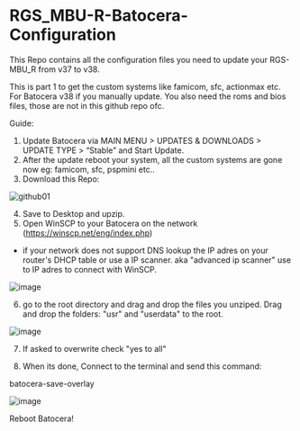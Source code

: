# RGS_MBU-R-Batocera-Configuration

This Repo contains all the configuration files you need to update your RGS-MBU_R from v37 to v38.

This is part 1 to get the custom systems like famicom, sfc, actionmax etc. For Batocera v38 if you manually update. You also need the roms and bios files, those are not in this github repo ofc.

Guide:

1. Update Batocera via MAIN MENU > UPDATES & DOWNLOADS > UPDATE TYPE > “Stable” and Start Update.
2. After the update reboot your system, all the custom systems are gone now eg: famicom, sfc, pspmini etc..
3. Download this Repo:

![github01](https://github.com/RGS-MBU/RGS_MBU-R-Batocera-Configuration/assets/134323670/2ac9af87-5fb5-4d8f-a585-5250e4d2440d)


4. Save to Desktop and upzip.
5. Open WinSCP to your Batocera on the network (https://winscp.net/eng/index.php)
* if your network does not support DNS lookup the IP adres on your router's DHCP table or use a IP scanner. aka "advanced ip scanner" use to IP adres to connect with WinSCP.


![image](https://github.com/RGS-MBU/RGS_MBU-R-Batocera-Configuration/assets/134323670/73bf52c6-e9b8-4f31-9e88-9cb5d8cdd428)

6. go to the root directory and drag and drop the files you unziped. Drag and drop the folders: "usr" and "userdata" to the root.

![image](https://github.com/RGS-MBU/RGS_MBU-R-Batocera-Configuration/assets/134323670/228579a4-85c2-4863-8331-dbe65b44c5f2)

7. If asked to overwrite check "yes to all"

8. When its done, Connect to the terminal and send this command:

batocera-save-overlay

![image](https://github.com/RGS-MBU/RGS_MBU-R-Batocera-Configuration/assets/134323670/deb58a93-e81b-4697-b07a-4b58762f57b0)

Reboot Batocera!
